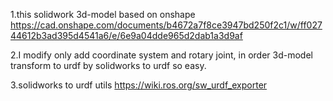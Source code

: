 1.this solidwork 3d-model based on onshape   https://cad.onshape.com/documents/b4672a7f8ce3947bd250f2c1/w/ff02744612b3ad395d4541a6/e/6e9a04dde965d2dab1a3d9af

2.I modify only  add coordinate system and  rotary joint, in order 3d-model transform to urdf by solidworks to urdf so easy.

3.solidworks to urdf utils https://wiki.ros.org/sw_urdf_exporter
